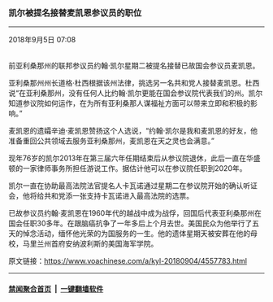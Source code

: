 ### 凯尔被提名接替麦凯恩参议员的职位
------------------------

<div class="published">
 <span class="date" title="中国时间">
  <time datetime="2018-09-05T07:08:57+08:00">
   2018年9月5日 07:08
  </time>
 </span>
</div>
<br/>
<div class="wsw">
 <p>
  前亚利桑那州的联邦参议员约翰·凯尔星期二被提名接替已故国会参议员麦凯恩。
 </p>
 <p>
  亚利桑那州州长道格·杜西根据该州法律，挑选另一名共和党人接替麦凯恩。杜西说“在亚利桑那州，没有任何人比约翰·凯尔更能在国会参议院代表我们的州。凯尔知道参议院如何运作，在为所有亚利桑那人谋福祉方面可以带来立即和积极的影响。”
 </p>
 <p>
  麦凯恩的遗孀辛迪·麦凯恩赞扬这个人选说，“约翰·凯尔是我和麦凯恩的好友，他准备重回公共领域去服务亚利桑那州，麦凯恩在天之灵也会满意。”
 </p>
 <p>
  现年76岁的凯尔2013年在第三届六年任期结束后从参议院退休，此后一直在华盛顿的一家律师事务所担任游说工作。据估计他可以在参议院任职到2020年。
 </p>
 <p>
  凯尔一直在协助最高法院法官提名人卡瓦诺通过星期二在参议院开始的确认听证会，他将给共和党添一张支持卡瓦诺进入最高法院的选票。
 </p>
 <p>
  已故参议员约翰·麦凯恩在1960年代的越战中成为战俘，回国后代表亚利桑那州在国会任职30多年。在跟脑癌抗争了一年多后上个月去世。美国民众为他举行了五天的悼念活动，缅怀他光荣的为国服务的一生。他的遗体星期天被安葬在他的母校，马里兰州首府安纳波利斯的美国海军学院。
 </p>
 <p>
 </p>
</div>

原文链接：https://www.voachinese.com/a/kyl-20180904/4557783.html


------------------------
#### [禁闻聚合首页](https://github.com/gfw-breaker/banned-news/blob/master/README.md) &nbsp;|&nbsp;  [一键翻墙软件](https://github.com/gfw-breaker/nogfw/blob/master/README.md)